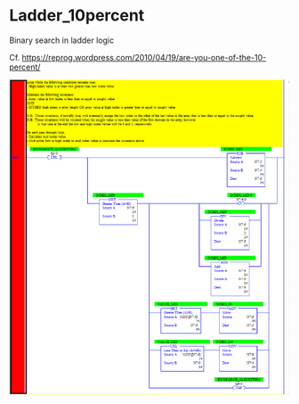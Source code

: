 # Ladder_10percent
Binary search in ladder logic

Cf. https://reprog.wordpress.com/2010/04/19/are-you-one-of-the-10-percent/

![](https://github.com/drbitboy/Ladder_10percent/raw/master/ladder_binary_search.png)
